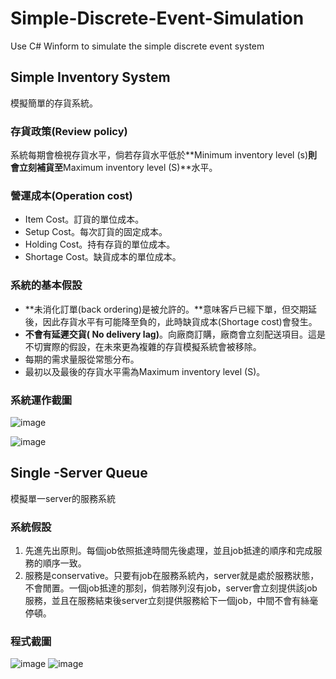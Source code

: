 # Simple-Discrete-Event-Simulation

Use C# Winform to simulate the simple discrete event system

##  Simple Inventory System

模擬簡單的存貨系統。

### 存貨政策(Review policy)

系統每期會檢視存貨水平，倘若存貨水平低於**Minimum inventory level (s)**則會立刻補貨至**Maximum inventory level (S)**水平。

### 營運成本(Operation cost)

- Item Cost。訂貨的單位成本。
- Setup Cost。每次訂貨的固定成本。
- Holding Cost。持有存貨的單位成本。
- Shortage Cost。缺貨成本的單位成本。

### 系統的基本假設

* **未消化訂單(back ordering)是被允許的。**意味客戶已經下單，但交期延後，因此存貨水平有可能降至負的，此時缺貨成本(Shortage cost)會發生。
* **不會有延遲交貨( No delivery lag)**。向廠商訂購，廠商會立刻配送項目。這是不切實際的假設，在未來更為複雜的存貨模擬系統會被移除。
* 每期的需求量服從常態分布。
* 最初以及最後的存貨水平需為Maximum inventory level (S)。

### 系統運作截圖

![image](https://user-images.githubusercontent.com/42717512/199896008-59725382-f677-4507-ae94-3b04d810f15d.png)

![image](https://user-images.githubusercontent.com/42717512/199896036-bf60de54-0f70-4c8f-ae15-6854dd2a0c97.png)

## Single -Server Queue
模擬單一server的服務系統

### 系統假設

1.	先進先出原則。每個job依照抵達時間先後處理，並且job抵達的順序和完成服務的順序一致。
2.	服務是conservative。只要有job在服務系統內，server就是處於服務狀態，不會閒置。一個job抵達的那刻，倘若隊列沒有job，server會立刻提供該job服務，並且在服務結束後server立刻提供服務給下一個job，中間不會有絲毫停頓。

### 程式截圖
![image](https://user-images.githubusercontent.com/42717512/113428023-a3948180-9408-11eb-9b2b-18eff4e33152.png)
![image](https://user-images.githubusercontent.com/42717512/113428105-c32baa00-9408-11eb-98d7-f408148af7e8.png)




